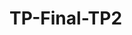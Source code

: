 # TP-Final-TP2
<!-- -Descripción
	
    El objetivo principal será conectar dos usuarios para chatear en tiempo real entre sí de acuerdo al idioma elegido por los mismos. La aplicación tendrá un sistema de registro y login, con autenticación y autorización correspondientes. Podrá ser opcional ingresar a la misma a través de una API de Google y dichos datos serán persistidos en nuestra base de datos.
    
-Listado Funcionalidades
    -Login y sign up de usuarios
    -Autenticación usuario
    -Operaciones CRUD usuario  
    -Autorización usuario
    -Interaccion con base de datos Mongo
    -Listar amigos 
    -Persistencia del usuario a través de la API de Google


-Listado de actores/roles
	-Usuario

-Listado de las entidades principales
    -Usuarios
    -Idiomas
    -Amigos
    

     -->
	